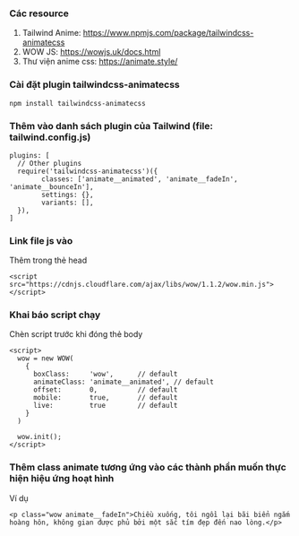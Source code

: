 ### Các resource

1. Tailwind Anime: https://www.npmjs.com/package/tailwindcss-animatecss
2. WOW JS: https://wowjs.uk/docs.html
3. Thư viện anime css: https://animate.style/

### Cài đặt plugin tailwindcss-animatecss

`npm install tailwindcss-animatecss`

### Thêm vào danh sách plugin của Tailwind (file: tailwind.config.js)

```
plugins: [
  // Other plugins
  require('tailwindcss-animatecss')({
        classes: ['animate__animated', 'animate__fadeIn', 'animate__bounceIn'],
        settings: {},
        variants: [],
  }),
]
```

### Link file js vào

Thêm trong thẻ head

```
<script src="https://cdnjs.cloudflare.com/ajax/libs/wow/1.1.2/wow.min.js"></script>
```

### Khai báo script chạy

Chèn script trước khi đóng thẻ body

```
<script>
  wow = new WOW(
    {
      boxClass:     'wow',      // default
      animateClass: 'animate__animated', // default
      offset:       0,          // default
      mobile:       true,       // default
      live:         true        // default
    }
  )

  wow.init();
</script>
```

### Thêm class animate tương ứng vào các thành phần muốn thực hiện hiệu ứng hoạt hình

Ví dụ
```
<p class="wow animate__fadeIn">Chiều xuống, tôi ngồi lại bãi biển ngắm hoàng hôn, không gian được phủ bởi một sắc tím đẹp đến nao lòng.</p>
```
